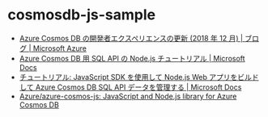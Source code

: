 # cosmosdb-js-sample
- [Azure Cosmos DB の開発者エクスペリエンスの更新 (2018 年 12 月) | ブログ | Microsoft Azure](https://azure.microsoft.com/ja-jp/blog/azure-cosmos-developer-experience-updates-december-2018/)
- [Azure Cosmos DB 用 SQL API の Node.js チュートリアル | Microsoft Docs](https://docs.microsoft.com/ja-jp/azure/cosmos-db/sql-api-nodejs-get-started)
- [チュートリアル: JavaScript SDK を使用して Node.js Web アプリをビルドして Azure Cosmos DB SQL API データを管理する | Microsoft Docs](https://docs.microsoft.com/ja-jp/azure/cosmos-db/sql-api-nodejs-application)
- [Azure/azure-cosmos-js: JavaScript and Node.js library for Azure Cosmos DB](https://github.com/Azure/azure-cosmos-js)